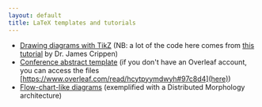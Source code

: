 ```yaml
---
layout: default
title: LaTeX templates and tutorials
---
```


+ [Drawing diagrams with TikZ](https://sznfng.github.io/mini_tikz_tutorial.pdf) (NB: a lot of the code here comes from [this tutorial](https://ling.auf.net/lingbuzz/003379) by Dr. James Crippen)
+ [Conference abstract template](https://www.overleaf.com/latex/templates/linguistics-conference-abstract-template/sdkhkhsfstmr) (if you don't have an Overleaf account, you can access the files [https://www.overleaf.com/read/hcytpyymdwyh#97c8d4](here))
+ [Flow-chart-like diagrams](https://www.overleaf.com/read/gpmknxjrmfdr#735976) (exemplified with a Distributed Morphology architecture)

